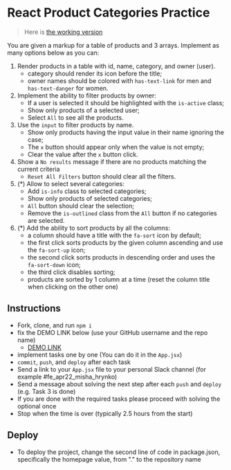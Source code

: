 # React Product Categories Practice

> Here is [the working version](https://mate-academy.github.io/react_product-categories-practice/)

You are given a markup for a table of products and 3 arrays.
Implement as many options below as you can:

1. Render products in a table with id, name, category, and owner (user).
   - category should render its icon before the title;
   - owner names should be colored with `has-text-link` for men and `has-text-danger` for women.
1. Implement the ability to filter products by owner:
   - If a user is selected it should be highlighted with the `is-active` class;
   - Show only products of a selected user;
   - Select `All` to see all the products.
1. Use the `input` to filter products by name.
   - Show only products having the input value in their name ignoring the case;
   - The `x` button should appear only when the value is not empty;
   - Clear the value after the `x` button click.
1. Show a `No results` message if there are no products matching the current criteria
   - `Reset All Filters` button should clear all the filters.
1. (\*) Allow to select several categories:
   - Add `is-info` class to selected categories;
   - Show only products of selected categories;
   - `All` button should clear the selection;
   - Remove the `is-outlined` class from the `All` button if no categories are selected.
1. (\*) Add the ability to sort products by all the columns:
   - a column should have a title with the `fa-sort` icon by default;
   - the first click sorts products by the given column ascending and use the `fa-sort-up` icon;
   - the second click sorts products in descending order and uses the `fa-sort-down` icon;
   - the third click disables sorting;
   - products are sorted by 1 column at a time (reset the column title when clicking on the other one)

## Instructions

- Fork, clone, and run `npm i`
- fix the DEMO LINK below (use your GitHub username and the repo name)
  - [DEMO LINK](https://nastiaserkh.github.io/react-practice)
- implement tasks one by one (You can do it in the `App.jsx`)
- `commit`, `push`, and `deploy` after each task
- Send a link to your `App.jsx` file to your personal Slack channel (for example #fe_apr22_misha_hrynko)
- Send a message about solving the next step after each `push` and `deploy` (e.g. Task 3 is done)
- If you are done with the required tasks please proceed with solving the optional once
- Stop when the time is over (typically 2.5 hours from the start)

## Deploy

- To deploy the project, change the second line of code in package.json, specifically the homepage value, from "." to the repository name
